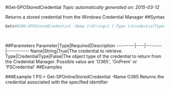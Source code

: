 #Get&#8209;SPOStoredCredential
*Topic automatically generated on: 2015-03-12*

Returns a stored credential from the Windows Credential Manager
##Syntax
```powershell
Get&#8209;SPOStoredCredential -Name [<String>] [-Type [<CredentialType>]]
```
&nbsp;

##Parameters
Parameter|Type|Required|Description
---------|----|--------|-----------
Name|String|True|The credential to retrieve.
Type|CredentialType|False|The object type of the credential to return from the Credential Manager. Possible valus are 'O365', 'OnPrem' or 'PSCredential'
##Examples

###Example 1
    PS:> Get-SPOnlineStoredCredential -Name O365
Returns the credential associated with the specified identifier
